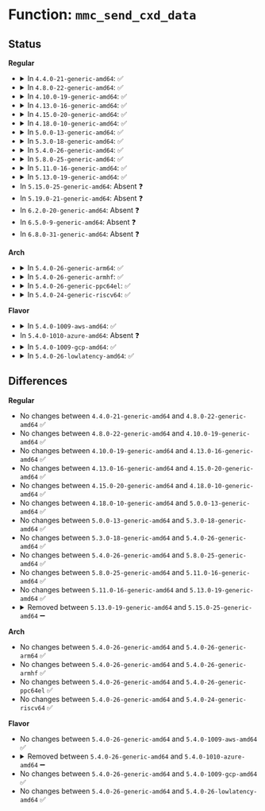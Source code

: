 # Function: <code>mmc_send_cxd_data</code>

## Status
<b>Regular</b>
<ul>
<li>
<details>
<summary>In <code>4.4.0-21-generic-amd64</code>: ✅</summary>

```c
int mmc_send_cxd_data(struct mmc_card * card, struct mmc_host * host, u32 opcode, void * buf, unsigned int len)
```

```json
{
  "name": "mmc_send_cxd_data",
  "collision_type": "Unique Static",
  "inline_type": "No",
  "funcs": [
    {
      "addr": 18446744071585943936,
      "name": "mmc_send_cxd_data",
      "external": false,
      "loc": "drivers/mmc/core/mmc_ops.c:291",
      "file": "drivers/mmc/core/mmc_ops.c",
      "inline": "seen, unknown",
      "caller_inline": [],
      "caller_func": [
        "drivers/mmc/core/mmc_ops.c:mmc_get_ext_csd",
        "drivers/mmc/core/mmc_ops.c:mmc_send_csd",
        "drivers/mmc/core/mmc_ops.c:mmc_send_cid"
      ]
    }
  ],
  "symbols": [
    {
      "addr": 18446744071585943936,
      "name": "mmc_send_cxd_data",
      "section": ".text",
      "bind": "STB_LOCAL",
      "size": 292
    }
  ]
}
```
</details>
</li>
<li>
<details>
<summary>In <code>4.8.0-22-generic-amd64</code>: ✅</summary>

```c
int mmc_send_cxd_data(struct mmc_card * card, struct mmc_host * host, u32 opcode, void * buf, unsigned int len)
```

```json
{
  "name": "mmc_send_cxd_data",
  "collision_type": "Unique Static",
  "inline_type": "No",
  "funcs": [
    {
      "addr": 18446744071586349072,
      "name": "mmc_send_cxd_data",
      "external": false,
      "loc": "drivers/mmc/core/mmc_ops.c:281",
      "file": "drivers/mmc/core/mmc_ops.c",
      "inline": "seen, unknown",
      "caller_inline": [],
      "caller_func": [
        "drivers/mmc/core/mmc_ops.c:mmc_get_ext_csd",
        "drivers/mmc/core/mmc_ops.c:mmc_send_cid",
        "drivers/mmc/core/mmc_ops.c:mmc_send_csd"
      ]
    }
  ],
  "symbols": [
    {
      "addr": 18446744071586349072,
      "name": "mmc_send_cxd_data",
      "section": ".text",
      "bind": "STB_LOCAL",
      "size": 292
    }
  ]
}
```
</details>
</li>
<li>
<details>
<summary>In <code>4.10.0-19-generic-amd64</code>: ✅</summary>

```c
int mmc_send_cxd_data(struct mmc_card * card, struct mmc_host * host, u32 opcode, void * buf, unsigned int len)
```

```json
{
  "name": "mmc_send_cxd_data",
  "collision_type": "Unique Static",
  "inline_type": "No",
  "funcs": [
    {
      "addr": 18446744071586558352,
      "name": "mmc_send_cxd_data",
      "external": false,
      "loc": "drivers/mmc/core/mmc_ops.c:256",
      "file": "drivers/mmc/core/mmc_ops.c",
      "inline": "seen, unknown",
      "caller_inline": [],
      "caller_func": [
        "drivers/mmc/core/mmc_ops.c:mmc_get_ext_csd",
        "drivers/mmc/core/mmc_ops.c:mmc_send_cid",
        "drivers/mmc/core/mmc_ops.c:mmc_send_csd"
      ]
    }
  ],
  "symbols": [
    {
      "addr": 18446744071586558352,
      "name": "mmc_send_cxd_data",
      "section": ".text",
      "bind": "STB_LOCAL",
      "size": 292
    }
  ]
}
```
</details>
</li>
<li>
<details>
<summary>In <code>4.13.0-16-generic-amd64</code>: ✅</summary>

```c
int mmc_send_cxd_data(struct mmc_card * card, struct mmc_host * host, u32 opcode, void * buf, unsigned int len)
```

```json
{
  "name": "mmc_send_cxd_data",
  "collision_type": "Unique Static",
  "inline_type": "No",
  "funcs": [
    {
      "addr": 18446744071586682272,
      "name": "mmc_send_cxd_data",
      "external": false,
      "loc": "drivers/mmc/core/mmc_ops.c:245",
      "file": "drivers/mmc/core/mmc_ops.c",
      "inline": "seen, unknown",
      "caller_inline": [],
      "caller_func": [
        "drivers/mmc/core/mmc_ops.c:mmc_get_ext_csd",
        "drivers/mmc/core/mmc_ops.c:mmc_send_cid",
        "drivers/mmc/core/mmc_ops.c:mmc_send_csd"
      ]
    }
  ],
  "symbols": [
    {
      "addr": 18446744071586682272,
      "name": "mmc_send_cxd_data",
      "section": ".text",
      "bind": "STB_LOCAL",
      "size": 306
    }
  ]
}
```
</details>
</li>
<li>
<details>
<summary>In <code>4.15.0-20-generic-amd64</code>: ✅</summary>

```c
int mmc_send_cxd_data(struct mmc_card * card, struct mmc_host * host, u32 opcode, void * buf, unsigned int len)
```

```json
{
  "name": "mmc_send_cxd_data",
  "collision_type": "Unique Static",
  "inline_type": "No",
  "funcs": [
    {
      "addr": 18446744071587166736,
      "name": "mmc_send_cxd_data",
      "external": false,
      "loc": "drivers/mmc/core/mmc_ops.c:246",
      "file": "drivers/mmc/core/mmc_ops.c",
      "inline": "seen, unknown",
      "caller_inline": [],
      "caller_func": [
        "drivers/mmc/core/mmc_ops.c:mmc_get_ext_csd",
        "drivers/mmc/core/mmc_ops.c:mmc_send_cid",
        "drivers/mmc/core/mmc_ops.c:mmc_send_csd"
      ]
    }
  ],
  "symbols": [
    {
      "addr": 18446744071587166736,
      "name": "mmc_send_cxd_data",
      "section": ".text",
      "bind": "STB_LOCAL",
      "size": 306
    }
  ]
}
```
</details>
</li>
<li>
<details>
<summary>In <code>4.18.0-10-generic-amd64</code>: ✅</summary>

```c
int mmc_send_cxd_data(struct mmc_card * card, struct mmc_host * host, u32 opcode, void * buf, unsigned int len)
```

```json
{
  "name": "mmc_send_cxd_data",
  "collision_type": "Unique Static",
  "inline_type": "No",
  "funcs": [
    {
      "addr": 18446744071587466624,
      "name": "mmc_send_cxd_data",
      "external": false,
      "loc": "drivers/mmc/core/mmc_ops.c:246",
      "file": "drivers/mmc/core/mmc_ops.c",
      "inline": "seen, unknown",
      "caller_inline": [],
      "caller_func": [
        "drivers/mmc/core/mmc_ops.c:mmc_send_cid",
        "drivers/mmc/core/mmc_ops.c:mmc_send_csd"
      ]
    }
  ],
  "symbols": [
    {
      "addr": 18446744071587466624,
      "name": "mmc_send_cxd_data",
      "section": ".text",
      "bind": "STB_LOCAL",
      "size": 306
    }
  ]
}
```
</details>
</li>
<li>
<details>
<summary>In <code>5.0.0-13-generic-amd64</code>: ✅</summary>

```c
int mmc_send_cxd_data(struct mmc_card * card, struct mmc_host * host, u32 opcode, void * buf, unsigned int len)
```

```json
{
  "name": "mmc_send_cxd_data",
  "collision_type": "Unique Static",
  "inline_type": "No",
  "funcs": [
    {
      "addr": 18446744071587646896,
      "name": "mmc_send_cxd_data",
      "external": false,
      "loc": "drivers/mmc/core/mmc_ops.c:246",
      "file": "drivers/mmc/core/mmc_ops.c",
      "inline": "seen, unknown",
      "caller_inline": [],
      "caller_func": [
        "drivers/mmc/core/mmc_ops.c:mmc_send_cid",
        "drivers/mmc/core/mmc_ops.c:mmc_send_csd"
      ]
    }
  ],
  "symbols": [
    {
      "addr": 18446744071587646896,
      "name": "mmc_send_cxd_data",
      "section": ".text",
      "bind": "STB_LOCAL",
      "size": 306
    }
  ]
}
```
</details>
</li>
<li>
<details>
<summary>In <code>5.3.0-18-generic-amd64</code>: ✅</summary>

```c
int mmc_send_cxd_data(struct mmc_card * card, struct mmc_host * host, u32 opcode, void * buf, unsigned int len)
```

```json
{
  "name": "mmc_send_cxd_data",
  "collision_type": "Unique Static",
  "inline_type": "No",
  "funcs": [
    {
      "addr": 18446744071587925232,
      "name": "mmc_send_cxd_data",
      "external": false,
      "loc": "drivers/mmc/core/mmc_ops.c:248",
      "file": "drivers/mmc/core/mmc_ops.c",
      "inline": "seen, unknown",
      "caller_inline": [],
      "caller_func": [
        "drivers/mmc/core/mmc_ops.c:mmc_send_cid",
        "drivers/mmc/core/mmc_ops.c:mmc_send_csd"
      ]
    }
  ],
  "symbols": [
    {
      "addr": 18446744071587925232,
      "name": "mmc_send_cxd_data",
      "section": ".text",
      "bind": "STB_LOCAL",
      "size": 296
    }
  ]
}
```
</details>
</li>
<li>
<details>
<summary>In <code>5.4.0-26-generic-amd64</code>: ✅</summary>

```c
int mmc_send_cxd_data(struct mmc_card * card, struct mmc_host * host, u32 opcode, void * buf, unsigned int len)
```

```json
{
  "name": "mmc_send_cxd_data",
  "collision_type": "Unique Static",
  "inline_type": "No",
  "funcs": [
    {
      "addr": 18446744071588131120,
      "name": "mmc_send_cxd_data",
      "external": false,
      "loc": "drivers/mmc/core/mmc_ops.c:248",
      "file": "drivers/mmc/core/mmc_ops.c",
      "inline": "seen, unknown",
      "caller_inline": [],
      "caller_func": [
        "drivers/mmc/core/mmc_ops.c:mmc_send_cid",
        "drivers/mmc/core/mmc_ops.c:mmc_send_csd"
      ]
    }
  ],
  "symbols": [
    {
      "addr": 18446744071588131120,
      "name": "mmc_send_cxd_data",
      "section": ".text",
      "bind": "STB_LOCAL",
      "size": 296
    }
  ]
}
```
</details>
</li>
<li>
<details>
<summary>In <code>5.8.0-25-generic-amd64</code>: ✅</summary>

```c
int mmc_send_cxd_data(struct mmc_card * card, struct mmc_host * host, u32 opcode, void * buf, unsigned int len)
```

```json
{
  "name": "mmc_send_cxd_data",
  "collision_type": "Unique Static",
  "inline_type": "No",
  "funcs": [
    {
      "addr": 18446744071588993792,
      "name": "mmc_send_cxd_data",
      "external": false,
      "loc": "drivers/mmc/core/mmc_ops.c:250",
      "file": "drivers/mmc/core/mmc_ops.c",
      "inline": "seen, unknown",
      "caller_inline": [],
      "caller_func": [
        "drivers/mmc/core/mmc_ops.c:mmc_send_cid",
        "drivers/mmc/core/mmc_ops.c:mmc_send_csd"
      ]
    }
  ],
  "symbols": [
    {
      "addr": 18446744071588993792,
      "name": "mmc_send_cxd_data",
      "section": ".text",
      "bind": "STB_LOCAL",
      "size": 289
    }
  ]
}
```
</details>
</li>
<li>
<details>
<summary>In <code>5.11.0-16-generic-amd64</code>: ✅</summary>

```c
int mmc_send_cxd_data(struct mmc_card * card, struct mmc_host * host, u32 opcode, void * buf, unsigned int len)
```

```json
{
  "name": "mmc_send_cxd_data",
  "collision_type": "Unique Static",
  "inline_type": "No",
  "funcs": [
    {
      "addr": 18446744071589003616,
      "name": "mmc_send_cxd_data",
      "external": false,
      "loc": "drivers/mmc/core/mmc_ops.c:250",
      "file": "drivers/mmc/core/mmc_ops.c",
      "inline": "seen, unknown",
      "caller_inline": [],
      "caller_func": [
        "drivers/mmc/core/mmc_ops.c:mmc_send_cid",
        "drivers/mmc/core/mmc_ops.c:mmc_send_csd"
      ]
    }
  ],
  "symbols": [
    {
      "addr": 18446744071589003616,
      "name": "mmc_send_cxd_data",
      "section": ".text",
      "bind": "STB_LOCAL",
      "size": 289
    }
  ]
}
```
</details>
</li>
<li>
<details>
<summary>In <code>5.13.0-19-generic-amd64</code>: ✅</summary>

```c
int mmc_send_cxd_data(struct mmc_card * card, struct mmc_host * host, u32 opcode, void * buf, unsigned int len)
```

```json
{
  "name": "mmc_send_cxd_data",
  "collision_type": "Unique Static",
  "inline_type": "No",
  "funcs": [
    {
      "addr": 18446744071588890928,
      "name": "mmc_send_cxd_data",
      "external": false,
      "loc": "drivers/mmc/core/mmc_ops.c:250",
      "file": "drivers/mmc/core/mmc_ops.c",
      "inline": "seen, unknown",
      "caller_inline": [],
      "caller_func": [
        "drivers/mmc/core/mmc_ops.c:mmc_spi_send_cxd"
      ]
    }
  ],
  "symbols": [
    {
      "addr": 18446744071588890928,
      "name": "mmc_send_cxd_data",
      "section": ".text",
      "bind": "STB_LOCAL",
      "size": 289
    }
  ]
}
```
</details>
</li>
<li>
In <code>5.15.0-25-generic-amd64</code>: Absent ❓
</li>
<li>
In <code>5.19.0-21-generic-amd64</code>: Absent ❓
</li>
<li>
In <code>6.2.0-20-generic-amd64</code>: Absent ❓
</li>
<li>
In <code>6.5.0-9-generic-amd64</code>: Absent ❓
</li>
<li>
In <code>6.8.0-31-generic-amd64</code>: Absent ❓
</li>
</ul>
<b>Arch</b>
<ul>
<li>
<details>
<summary>In <code>5.4.0-26-generic-arm64</code>: ✅</summary>

```c
int mmc_send_cxd_data(struct mmc_card * card, struct mmc_host * host, u32 opcode, void * buf, unsigned int len)
```

```json
{
  "name": "mmc_send_cxd_data",
  "collision_type": "Unique Static",
  "inline_type": "No",
  "funcs": [
    {
      "addr": 18446603336501383576,
      "name": "mmc_send_cxd_data",
      "external": false,
      "loc": "drivers/mmc/core/mmc_ops.c:248",
      "file": "drivers/mmc/core/mmc_ops.c",
      "inline": "seen, unknown",
      "caller_inline": [],
      "caller_func": [
        "drivers/mmc/core/mmc_ops.c:mmc_send_cid",
        "drivers/mmc/core/mmc_ops.c:mmc_send_csd"
      ]
    }
  ],
  "symbols": [
    {
      "addr": 18446603336501383576,
      "name": "mmc_send_cxd_data",
      "section": ".text",
      "bind": "STB_LOCAL",
      "size": 304
    }
  ]
}
```
</details>
</li>
<li>
<details>
<summary>In <code>5.4.0-26-generic-armhf</code>: ✅</summary>

```c
int mmc_send_cxd_data(struct mmc_card * card, struct mmc_host * host, u32 opcode, void * buf, unsigned int len)
```

```json
{
  "name": "mmc_send_cxd_data",
  "collision_type": "Unique Static",
  "inline_type": "No",
  "funcs": [
    {
      "addr": 3233873020,
      "name": "mmc_send_cxd_data",
      "external": false,
      "loc": "drivers/mmc/core/mmc_ops.c:248",
      "file": "drivers/mmc/core/mmc_ops.c",
      "inline": "seen, unknown",
      "caller_inline": [],
      "caller_func": [
        "drivers/mmc/core/mmc_ops.c:mmc_send_cid",
        "drivers/mmc/core/mmc_ops.c:mmc_send_csd"
      ]
    }
  ],
  "symbols": [
    {
      "addr": 3233873020,
      "name": "mmc_send_cxd_data",
      "section": ".text",
      "bind": "STB_LOCAL",
      "size": 292
    }
  ]
}
```
</details>
</li>
<li>
<details>
<summary>In <code>5.4.0-26-generic-ppc64el</code>: ✅</summary>

```c
int mmc_send_cxd_data(struct mmc_card * card, struct mmc_host * host, u32 opcode, void * buf, unsigned int len)
```

```json
{
  "name": "mmc_send_cxd_data",
  "collision_type": "Unique Static",
  "inline_type": "No",
  "funcs": [
    {
      "addr": 13835058055294942768,
      "name": "mmc_send_cxd_data",
      "external": false,
      "loc": "drivers/mmc/core/mmc_ops.c:248",
      "file": "drivers/mmc/core/mmc_ops.c",
      "inline": "seen, unknown",
      "caller_inline": [],
      "caller_func": [
        "drivers/mmc/core/mmc_ops.c:mmc_send_cid",
        "drivers/mmc/core/mmc_ops.c:mmc_send_csd"
      ]
    }
  ],
  "symbols": [
    {
      "addr": 13835058055294942768,
      "name": "mmc_send_cxd_data",
      "section": ".text",
      "bind": "STB_LOCAL",
      "size": 396
    }
  ]
}
```
</details>
</li>
<li>
<details>
<summary>In <code>5.4.0-24-generic-riscv64</code>: ✅</summary>

```c
int mmc_send_cxd_data(struct mmc_card * card, struct mmc_host * host, u32 opcode, void * buf, unsigned int len)
```

```json
{
  "name": "mmc_send_cxd_data",
  "collision_type": "Unique Static",
  "inline_type": "No",
  "funcs": [
    {
      "addr": 18446743936277992928,
      "name": "mmc_send_cxd_data",
      "external": false,
      "loc": "drivers/mmc/core/mmc_ops.c:248",
      "file": "drivers/mmc/core/mmc_ops.c",
      "inline": "seen, unknown",
      "caller_inline": [],
      "caller_func": [
        "drivers/mmc/core/mmc_ops.c:mmc_send_cid",
        "drivers/mmc/core/mmc_ops.c:mmc_send_csd"
      ]
    }
  ],
  "symbols": [
    {
      "addr": 18446743936277992928,
      "name": "mmc_send_cxd_data",
      "section": ".text",
      "bind": "STB_LOCAL",
      "size": 260
    }
  ]
}
```
</details>
</li>
</ul>
<b>Flavor</b>
<ul>
<li>
<details>
<summary>In <code>5.4.0-1009-aws-amd64</code>: ✅</summary>

```c
int mmc_send_cxd_data(struct mmc_card * card, struct mmc_host * host, u32 opcode, void * buf, unsigned int len)
```

```json
{
  "name": "mmc_send_cxd_data",
  "collision_type": "Unique Static",
  "inline_type": "No",
  "funcs": [
    {
      "addr": 18446744071587752688,
      "name": "mmc_send_cxd_data",
      "external": false,
      "loc": "drivers/mmc/core/mmc_ops.c:248",
      "file": "drivers/mmc/core/mmc_ops.c",
      "inline": "seen, unknown",
      "caller_inline": [],
      "caller_func": [
        "drivers/mmc/core/mmc_ops.c:mmc_send_cid",
        "drivers/mmc/core/mmc_ops.c:mmc_send_csd"
      ]
    }
  ],
  "symbols": [
    {
      "addr": 18446744071587752688,
      "name": "mmc_send_cxd_data",
      "section": ".text",
      "bind": "STB_LOCAL",
      "size": 296
    }
  ]
}
```
</details>
</li>
<li>
In <code>5.4.0-1010-azure-amd64</code>: Absent ❓
</li>
<li>
<details>
<summary>In <code>5.4.0-1009-gcp-amd64</code>: ✅</summary>

```c
int mmc_send_cxd_data(struct mmc_card * card, struct mmc_host * host, u32 opcode, void * buf, unsigned int len)
```

```json
{
  "name": "mmc_send_cxd_data",
  "collision_type": "Unique Static",
  "inline_type": "No",
  "funcs": [
    {
      "addr": 18446744071588085648,
      "name": "mmc_send_cxd_data",
      "external": false,
      "loc": "drivers/mmc/core/mmc_ops.c:248",
      "file": "drivers/mmc/core/mmc_ops.c",
      "inline": "seen, unknown",
      "caller_inline": [],
      "caller_func": [
        "drivers/mmc/core/mmc_ops.c:mmc_send_cid",
        "drivers/mmc/core/mmc_ops.c:mmc_send_csd"
      ]
    }
  ],
  "symbols": [
    {
      "addr": 18446744071588085648,
      "name": "mmc_send_cxd_data",
      "section": ".text",
      "bind": "STB_LOCAL",
      "size": 296
    }
  ]
}
```
</details>
</li>
<li>
<details>
<summary>In <code>5.4.0-26-lowlatency-amd64</code>: ✅</summary>

```c
int mmc_send_cxd_data(struct mmc_card * card, struct mmc_host * host, u32 opcode, void * buf, unsigned int len)
```

```json
{
  "name": "mmc_send_cxd_data",
  "collision_type": "Unique Static",
  "inline_type": "No",
  "funcs": [
    {
      "addr": 18446744071588203184,
      "name": "mmc_send_cxd_data",
      "external": false,
      "loc": "drivers/mmc/core/mmc_ops.c:248",
      "file": "drivers/mmc/core/mmc_ops.c",
      "inline": "seen, unknown",
      "caller_inline": [],
      "caller_func": [
        "drivers/mmc/core/mmc_ops.c:mmc_send_cid",
        "drivers/mmc/core/mmc_ops.c:mmc_send_csd"
      ]
    }
  ],
  "symbols": [
    {
      "addr": 18446744071588203184,
      "name": "mmc_send_cxd_data",
      "section": ".text",
      "bind": "STB_LOCAL",
      "size": 296
    }
  ]
}
```
</details>
</li>
</ul>

## Differences
<b>Regular</b>
<ul>
<li>
No changes between <code>4.4.0-21-generic-amd64</code> and <code>4.8.0-22-generic-amd64</code> ✅
</li>
<li>
No changes between <code>4.8.0-22-generic-amd64</code> and <code>4.10.0-19-generic-amd64</code> ✅
</li>
<li>
No changes between <code>4.10.0-19-generic-amd64</code> and <code>4.13.0-16-generic-amd64</code> ✅
</li>
<li>
No changes between <code>4.13.0-16-generic-amd64</code> and <code>4.15.0-20-generic-amd64</code> ✅
</li>
<li>
No changes between <code>4.15.0-20-generic-amd64</code> and <code>4.18.0-10-generic-amd64</code> ✅
</li>
<li>
No changes between <code>4.18.0-10-generic-amd64</code> and <code>5.0.0-13-generic-amd64</code> ✅
</li>
<li>
No changes between <code>5.0.0-13-generic-amd64</code> and <code>5.3.0-18-generic-amd64</code> ✅
</li>
<li>
No changes between <code>5.3.0-18-generic-amd64</code> and <code>5.4.0-26-generic-amd64</code> ✅
</li>
<li>
No changes between <code>5.4.0-26-generic-amd64</code> and <code>5.8.0-25-generic-amd64</code> ✅
</li>
<li>
No changes between <code>5.8.0-25-generic-amd64</code> and <code>5.11.0-16-generic-amd64</code> ✅
</li>
<li>
No changes between <code>5.11.0-16-generic-amd64</code> and <code>5.13.0-19-generic-amd64</code> ✅
</li>
<li>
<details>
<summary>Removed between <code>5.13.0-19-generic-amd64</code> and <code>5.15.0-25-generic-amd64</code> ➖</summary>

```c
int mmc_send_cxd_data(struct mmc_card * card, struct mmc_host * host, u32 opcode, void * buf, unsigned int len)
```
</details>
</li>
</ul>
<b>Arch</b>
<ul>
<li>
No changes between <code>5.4.0-26-generic-amd64</code> and <code>5.4.0-26-generic-arm64</code> ✅
</li>
<li>
No changes between <code>5.4.0-26-generic-amd64</code> and <code>5.4.0-26-generic-armhf</code> ✅
</li>
<li>
No changes between <code>5.4.0-26-generic-amd64</code> and <code>5.4.0-26-generic-ppc64el</code> ✅
</li>
<li>
No changes between <code>5.4.0-26-generic-amd64</code> and <code>5.4.0-24-generic-riscv64</code> ✅
</li>
</ul>
<b>Flavor</b>
<ul>
<li>
No changes between <code>5.4.0-26-generic-amd64</code> and <code>5.4.0-1009-aws-amd64</code> ✅
</li>
<li>
<details>
<summary>Removed between <code>5.4.0-26-generic-amd64</code> and <code>5.4.0-1010-azure-amd64</code> ➖</summary>

```c
int mmc_send_cxd_data(struct mmc_card * card, struct mmc_host * host, u32 opcode, void * buf, unsigned int len)
```
</details>
</li>
<li>
No changes between <code>5.4.0-26-generic-amd64</code> and <code>5.4.0-1009-gcp-amd64</code> ✅
</li>
<li>
No changes between <code>5.4.0-26-generic-amd64</code> and <code>5.4.0-26-lowlatency-amd64</code> ✅
</li>
</ul>
